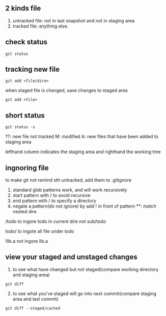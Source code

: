 ## 2 kinds file
1. untracked file: not in last snapshot and not in staging area
2. tracked file: anything else.

## check status

```
git status
```

## tracking new file

```
git add <file/dire>
```
when staged file is changed, save changes to staged area

```
git add <file>
```

## short status

```
git status -s
```

??: new file not tracked
M: modified
A: new files that have been added to staging area

lefthand column indicates the staging area and righthand the working tree

## ingnoring file
to make git not remind sth untracked, add them to .gitignore

1. standard glob patterns work, and will work recursively
2. start pattern with / to avoid recursive
3. end pattern with / to specify a directory
4. negate a pattern(do not ignore) by add ! in front of pattern
**: match nested dire

/todo
to ingore todo in current dire not sub/todo

todo/
to ingote all file under todo

!lib.a
not ingore lib.a

## view your staged and unstaged changes
1. to see what have changed but not staged(compare working directory and staging area)

```
git diff
```

2. to see what you've staged will go into next commit(compare staging area and last commit)

```
git diff --staged/cached
```

